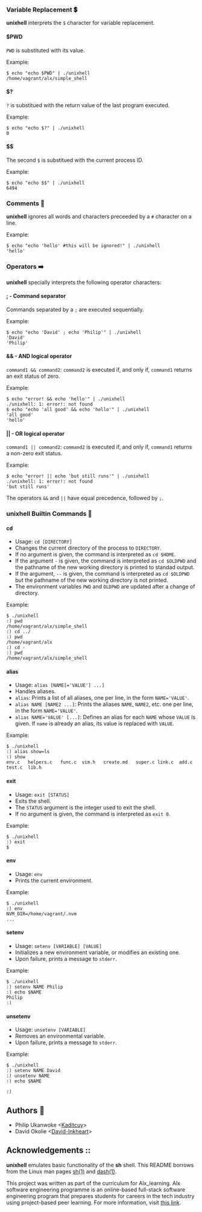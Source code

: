 ### Variable Replacement :heavy_dollar_sign:

**unixhell** interprets the `$` character for variable replacement.

#### $PWD
`PWD` is substituted with its value.

Example:
```
$ echo "echo $PWD" | ./unixhell
/home/vagrant/alx/simple_shell
```

#### $?
`?` is substitued with the return value of the last program executed.

Example:
```
$ echo "echo $?" | ./unixhell
0
```

#### $$
The second `$` is substitued with the current process ID.

Example:
```
$ echo "echo $$" | ./unixhell
6494
```

### Comments :speech_balloon:

**unixhell** ignores all words and characters preceeded by a `#` character on a line.

Example:
```
$ echo "echo 'hello' #this will be ignored!" | ./unixhell
'hello'
```

### Operators :arrow_right:

**unixhell** specially interprets the following operator characters:

#### ; - Command separator
Commands separated by a `;` are executed sequentially.

Example:
```
$ echo "echo 'David' ; echo 'Philip'" | ./unixhell
'David'
'Philip'
```

#### && - AND logical operator
`command1 && command2`: `command2` is executed if, and only if, `command1` returns an exit status of zero.

Example:
```
$ echo "error! && echo 'hello'" | ./unixhell
./unixhell: 1: error!: not found
$ echo "echo 'all good' && echo 'hello'" | ./unixhell
'all good'
'hello'
```

#### || - OR logical operator
`command1 || command2`: `command2` is executed if, and only if, `command1` returns a non-zero exit status.

Example:
```
$ echo "error! || echo 'but still runs'" | ./unixhell
./unixhell: 1: error!: not found
'but still runs'
```

The operators `&&` and `||` have equal precedence, followed by `;`.

### unixhell Builtin Commands :wrench:

#### cd
  * Usage: `cd [DIRECTORY]`
  * Changes the current directory of the process to `DIRECTORY`.
  * If no argument is given, the command is interpreted as `cd $HOME`.
  * If the argument `-` is given, the command is interpreted as `cd $OLDPWD` and the pathname of the new working directory is printed to standad output.
  * If the argument, `--` is given, the command is interpreted as `cd $OLDPWD` but the pathname of the new working directory is not printed.
  * The environment variables `PWD` and `OLDPWD` are updated after a change of directory.

Example:
```
$ ./unixhell
:) pwd
/home/vagrant/alx/simple_shell
:) cd ../
:) pwd
/home/vagrant/alx
:) cd -
:) pwd
/home/vagrant/alx/simple_shell
```

#### alias
  * Usage: `alias [NAME[='VALUE'] ...]`
  * Handles aliases.
  * `alias`: Prints a list of all aliases, one per line, in the form `NAME='VALUE'`.
  * `alias NAME [NAME2 ...]`: Prints the aliases `NAME`, `NAME2`, etc. one per line, in the form `NAME='VALUE'`.
  * `alias NAME='VALUE' [...]`: Defines an alias for each `NAME` whose `VALUE` is given. If `name` is already an alias, its value is replaced with `VALUE`.

Example:
```
$ ./unixhell
:) alias show=ls
:) show
env.c	helpers.c	func.c	vim.h	create.md	super.c	link.c	add.c	test.c	lib.h
```

#### exit
  * Usage: `exit [STATUS]`
  * Exits the shell.
  * The `STATUS` argument is the integer used to exit the shell.
  * If no argument is given, the command is interpreted as `exit 0`.

Example:
```
$ ./unixhell
:) exit
$
```

#### env
  * Usage: `env`
  * Prints the current environment.

Example:
```
$ ./unixhell
:) env
NVM_DIR=/home/vagrant/.nvm
...
```

#### setenv
  * Usage: `setenv [VARIABLE] [VALUE]`
  * Initializes a new environment variable, or modifies an existing one.
  * Upon failure, prints a message to `stderr`.

Example:
```
$ ./unixhell
:) setenv NAME Philip
:) echo $NAME
Philip
:)
```

#### unsetenv
  * Usage: `unsetenv [VARIABLE]`
  * Removes an environmental variable.
  * Upon failure, prints a message to `stderr`.

Example:
```
$ ./unixhell
:) setenv NAME David
:) unsetenv NAME
:) echo $NAME

:)
```

## Authors :ledger:

* Philip Ukanwoke <[Kaditcuy](https://github.com/Kaditcuy)>
* David Okolie <[David-Inkheart](https://github.com/David-inkheart)>


## Acknowledgements ::

**unixhell** emulates basic functionality of the **sh** shell. This README borrows from the Linux man pages [sh(1)](https://linux.die.net/man/1/sh) and [dash(1)](https://linux.die.net/man/1/dash).

This project was written as part of the curriculum for Alx_learning. Alx software engineering programme is an online-based full-stack software engineering program that prepares students for careers in the tech industry using project-based peer learning. For more information, visit [this link](https://www.alxafrica.com/).

